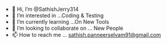 - 👋 Hi, I’m @SathishJerry314
- 👀 I’m interested in ...Coding & Testing
- 🌱 I’m currently learning ...On New Tools
- 💞️ I’m looking to collaborate on ... New People
- 📫 How to reach me ... sathish.panneerselvam91@gmail.com

<!---
SathishJerry314/SathishJerry314 is a ✨ special ✨ repository because its `README.md` (this file) appears on your GitHub profile.
You can click the Preview link to take a look at your changes.
--->
